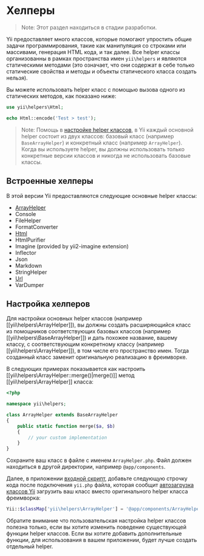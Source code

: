 Хелперы
=======

> Note: Этот раздел находиться в стадии разработки.

Yii предоставляет много классов, которые помогают упростить общие задачи программирования, такие как манипуляция со строками или массивами, генерация HTML кода, и так далее. Все helper классы организованны в рамках пространства имен `yii\helpers` и являются статическими методами
 (это означает, что они содержат в себе только статические свойства и методы и объекты статического класса создать нельзя).

Вы можете использовать helper класс с помощью вызова одного из статических методов, как показано ниже:

```php
use yii\helpers\Html;

echo Html::encode('Test > test');
```

> Note: Помощь в [настройке helper классов](#customizing-helper-classes), в Yii каждый основной helper состоит из двух классов: базовый класс (например `BaseArrayHelper`) и конкретный класс (например `ArrayHelper`).
  Когда вы используете helper, вы должны использовать только конкретные версии классов и никогда не использовать базовые классы.


Встроенные хелперы
------------------

В этой версии Yii предоставляются следующие основные helper классы:

- [ArrayHelper](helper-array.md)
- Console
- FileHelper
- FormatConverter
- [Html](helper-html.md)
- HtmlPurifier
- Imagine (provided by yii2-imagine extension)
- Inflector
- Json
- Markdown
- StringHelper
- [Url](helper-url.md)
- VarDumper


Настройка хелперов <span id="customizing-helper-classes"></span>
--------------------------

Для настройки основных helper классов (например [[yii\helpers\ArrayHelper]]), вы должны создать расширяющийся класс из помощников соответствующих базовых классов (например [[yii\helpers\BaseArrayHelper]]) и дать похожее название, вашему классу, с соответствующим конкретному классу (например [[yii\helpers\ArrayHelper]]), в том числе его пространство имен. Тогда созданный класс заменит оригинальную реализацию в фреимворке.

В следующих примерах показывается как настроить [[yii\helpers\ArrayHelper::merge()|merge()]] метод
[[yii\helpers\ArrayHelper]] класса:

```php
<?php

namespace yii\helpers;

class ArrayHelper extends BaseArrayHelper
{
    public static function merge($a, $b)
    {
        // your custom implementation
    }
}
```

Сохраните ваш класс в файле с именем `ArrayHelper.php`. Файл должен находиться в другой директории, например `@app/components`.

Далее, в приложении [входной скрипт](structure-entry-scripts.md), добавьте следующую строчку кода
после подключения `yii.php` файла, которая сообщит [автозагрузка классов Yii](concept-autoloading.md) загрузить
ваш класс вместо оригинального helper класса фреимворка:

```php
Yii::$classMap['yii\helpers\ArrayHelper'] = '@app/components/ArrayHelper.php';
```

Обратите внимание что пользовательская настройка helper классов полезна только, если вы хотите изменить поведение существующей функции helper классов. Если вы хотите добавить дополнительные функции, для использования в вашем приложении, будет лучше создать отдельный helper.
